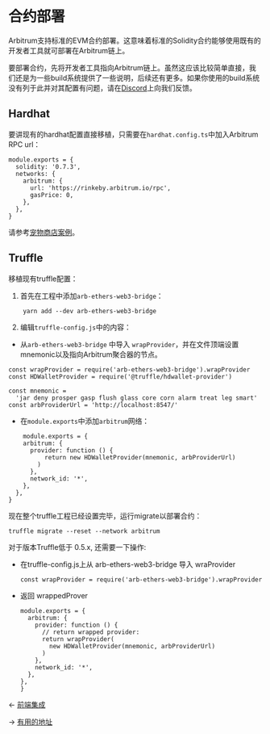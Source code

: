 # 合约部署

Arbitrum支持标准的EVM合约部署。这意味着标准的Solidity合约能够使用既有的开发者工具就可部署在Arbitrum链上。

要部署合约，先将开发者工具指向Arbitrum链上。虽然这应该比较简单直接，我们还是为一些build系统提供了一些说明，后续还有更多。如果你使用的build系统没有列于此并对其配置有问题，请在[Discord](https://discord.gg/ZpZuw7p)上向我们反馈。

## Hardhat
要讲现有的hardhat配置直接移植，只需要在`hardhat.config.ts`中加入Arbitrum RPC url：
```
module.exports = {
  solidity: '0.7.3',
  networks: {
    arbitrum: {
      url: 'https://rinkeby.arbitrum.io/rpc',
      gasPrice: 0,
    },
  },
}
```
请参考[宠物商店案例](https://github.com/OffchainLabs/arbitrum-tutorials/tree/master/packages/demo-dapp-pet-shop)。

## Truffle
移植现有truffle配置：
1. 首先在工程中添加`arb-ethers-web3-bridge`：
```
	yarn add --dev arb-ethers-web3-bridge
```

2. 编辑`truffle-config.js`中的内容：
* 从`arb-ethers-web3-bridge` 中导入 `wrapProvider`，并在文件顶端设置mnemonic以及指向Arbitrum聚合器的节点。
```
const wrapProvider = require('arb-ethers-web3-bridge').wrapProvider
const HDWalletProvider = require('@truffle/hdwallet-provider')

const mnemonic =
  'jar deny prosper gasp flush glass core corn alarm treat leg smart'
const arbProviderUrl = 'http://localhost:8547/'
```

* 在`module.exports`中添加`arbitrum`网络：
```
	module.exports = {
    arbitrum: {
      provider: function () {
          return new HDWalletProvider(mnemonic, arbProviderUrl)
        )
      },
      network_id: '*',
    },
  },
}
```


现在整个truffle工程已经设置完毕，运行migrate以部署合约： 
```
truffle migrate --reset --network arbitrum
```

对于版本Truffle低于 0.5.x, 还需要一下操作:

- 在truffle-config.js上从 arb-ethers-web3-bridge 导入 wraProvider

    ```
    const wrapProvider = require('arb-ethers-web3-bridge').wrapProvider
    ```
- 返回 wrappedProver

    ```
    module.exports = {
      arbitrum: {
        provider: function () {
          // return wrapped provider:
          return wrapProvider(
            new HDWalletProvider(mnemonic, arbProviderUrl)
          )
        },
        network_id: '*',
      },
    },
  }
    ```

← [前端集成](./前端集成.md)

→ [有用的地址](./有用的地址.md)